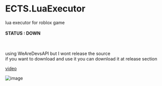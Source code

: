 # ECTS.LuaExecutor
lua executor for roblox game 
<br/>
<br/>
**STATUS : DOWN**

<br/>
<br/>
using WeAreDevsAPI but I wont release the source
<br/>
if you want to download and use it you can download it at release section
<br/>

[video](https://www.youtube.com/watch?v=W3YrsR9q0nI)

![image](https://user-images.githubusercontent.com/47096657/187244445-9e7fac9f-6bb9-4514-b42f-3b74e7629d29.png)
